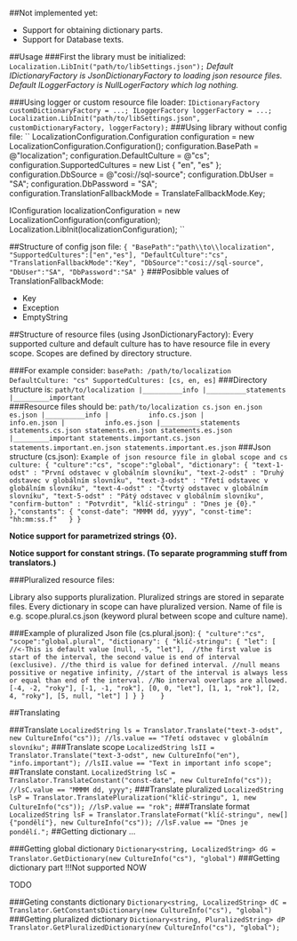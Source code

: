 ##Not implemented yet:
* Support for obtaining dictionary parts.
* Support for Database texts.


##Usage
###First the library must be initialized:
``
Localization.LibInit("path/to/libSettings.json");
``
*Default IDictionaryFactory is JsonDictionaryFactory to loading json resource files.*
*Default ILoggerFactory is NullLogerFactory which log nothing.*

###Using logger or custom resource file loader:
``
IDictionaryFactory customDictionaryFactory = ...;
ILoggerFactory loggerFactory = ...;
Localization.LibInit("path/to/libSettings.json", customDictionaryFactory, loggerFactory);
``
###Using library without config file:
``
LocalizationConfiguration.Configuration configuration = new LocalizationConfiguration.Configuration();
            configuration.BasePath = @"localization";
            configuration.DefaultCulture = @"cs";
            configuration.SupportedCultures = new List<string> { "en", "es" };
            configuration.DbSource = @"cosi://sql-source";
            configuration.DbUser = "SA";
            configuration.DbPassword = "SA";
            configuration.TranslationFallbackMode = TranslateFallbackMode.Key;
			
IConfiguration localizationConfiguration = new LocalizationConfiguration(configuration);
Localization.LibInit(localizationConfiguration);
``

##Structure of config json file:
``
{
	"BasePath":"path\\to\\localization",
	"SupportedCultures":["en","es"],
	"DefaultCulture":"cs",
	"TranslationFallbackMode":"Key",
	"DbSource":"cosi://sql-source",
	"DbUser":"SA",
	"DbPassword":"SA"
}
``
###Posibble values of TranslationFallbackMode:
* Key
* Exception
* EmptyString

##Structure of resource files (using JsonDictionaryFactory):
Every supported culture and default culture has to have resource file in every scope.
Scopes are defined by directory structure.

###For example consider:
``
basePath: /path/to/localization
DefaultCulture: "cs"
SupportedCultures: [cs, en, es]
``
###Directory structure is:
``
path/to/localization
			|__________info
			|__________statements
							|_________important
``							
###Resource files should be:
``
path/to/localization
		cs.json
		en.json
		es.json
			|__________info
			|		   info.cs.json
			|		   info.en.json
			|		   info.es.json
			|__________statements
					   statements.cs.json
					   statements.en.json
					   statements.es.json
							|_________important
									  statements.important.cs.json
									  statements.important.en.json
									  statements.important.es.json
``
###Json structure (cs.json):
``
Example of json resource file in global scope and cs culture:
{
	"culture":"cs",
	"scope":"global",
	"dictionary": {
		"text-1-odst" : "První odstavec v globálním slovníku",
		"text-2-odst" : "Druhý odstavec v globálním slovníku",
		"text-3-odst" : "Třetí odstavec v globálním slovníku",
		"text-4-odst" : "Čtvrtý odstavec v globálním slovníku",
		"text-5-odst" : "Pátý odstavec v globálním slovníku",
		"confirm-button" : "Potvrdit",
		"klíč-stringu" : "Dnes je {0}."
	},"constants": {
		"const-date": "MMMM dd, yyyy",
		"const-time": "hh:mm:ss.f"	
	}
}
``

**Notice support for parametrized strings {0}.**

**Notice support for constant strings. (To separate programming stuff from translators.)**

###Pluralized resource files:

Library also supports pluralization. Pluralized strings are stored in separate files.
Every dictionary in scope can have pluralized version. Name of file is e.g. scope.plural.cs.json 
(keyword plural between scope and culture name).

###Example of pluralized Json file (cs.plural.json):
``
{
	"culture":"cs",
	"scope":"global.plural",
	"dictionary": {
		"klíč-stringu": {
			"let": [ //<-This is default value
				[null, -5, "let"], 
				//the first value is start of the interval, the second value is end of interval (exclusive).
				//the third is value for defined interval.
				//null means possitive or negative infinity,
				//start of the interval is always less or equal than end of the interval.
				//No interval overlaps are allowed.
				[-4, -2, "roky"],
				[-1, -1, "rok"],
				[0, 0, "let"],
				[1, 1, "rok"],
				[2, 4, "roky"],
				[5, null, "let"]
			]
		}
	}	
}
``

##Translating

###Translate
``
LocalizedString ls = Translator.Translate("text-3-odst", new CultureInfo("cs"));
//ls.value == "Třetí odstavec v globálním slovníku";
``
###Translate scope
``
LocalizedString lsII = Translator.Translate("text-3-odst", new CultureInfo("en"), "info.important");
//lsII.value == "Text in important info scope";
``
##Translate constant.
``
LocalizedString lsC = Translator.TranslateConstant("const-date", new CultureInfo("cs"));
//lsC.value == "MMMM dd, yyyy";
``
###Translate pluralized
``
LocalizedString lsP = Translator.TranslatePluralization("klíč-stringu", 1, new CultureInfo("cs"));
//lsP.value == "rok";
``
###Translate format
``
LocalizedString lsF = Translator.TranslateFormat("klíč-stringu", new[] {"pondělí"}, new CultureInfo("cs"));
//lsF.value == "Dnes je pondělí.";
``
##Getting dictionary
...

###Getting global dictionary
``
Dictionary<string, LocalizedString> dG = Translator.GetDictionary(new CultureInfo("cs"), "global")
``
###Getting dictionary part !!!Not supported NOW

TODO

###Geting constants dictionary
``
Dictionary<string, LocalizedString> dC = Translator.GetConstantsDictionary(new CultureInfo("cs"), "global")
``
###Getting pluralized dictionary
``
Dictionary<string, PluralizedString> dP Translator.GetPluralizedDictionary(new CultureInfo("cs"), "global");
``